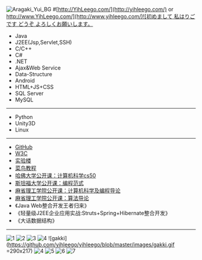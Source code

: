 
![Aragaki_Yui_BG](https://github.com/yihleego/yihleego/blob/master/images/gakki_bg.jpg)
#[http://YihLeego.com/](http://yihleego.com/)  or  [http://www.YihLeego.com/](http://www.yihleego.com/)![初めまして 私はりごです どうぞ よろしくお願いします。](https://github.com/yihleego/yihleego/blob/master/J2EE/myweb/WebRoot/images/head.jpg)

* Java
* J2EE(Jsp,Servlet,SSH)
* C/C++
* C#
* .NET
* Ajax&Web Service
* Data-Structure
* Android
* HTML+JS+CSS
* SQL Server
* MySQL

***
* Python
* Unity3D
* Linux

***
* [GitHub](https://github.com)
* [W3C](http://www.w3cschool.cn/)
* [实验楼](https://www.shiyanlou.com/)
* [菜鸟教程](http://www.runoob.com/)
* [哈佛大学公开课：计算机科学cs50](http://open.163.com/special/opencourse/cs50.html)
* [斯坦福大学公开课：编程范式](http://open.163.com/special/opencourse/paradigms.html)
* [麻省理工学院公开课：计算机科学及编程导论](http://open.163.com/special/opencourse/bianchengdaolun.html)
* [麻省理工学院公开课：算法导论](http://open.163.com/special/opencourse/algorithms.html)
* 《Java Web整合开发王者归来》
* 《轻量级J2EE企业应用实战:Struts+Spring+Hibernate整合开发》
* 《大话数据结构》

***
![1](https://github.com/yihleego/yihleego/blob/master/images/BUG/1.jpg)
![2](https://github.com/yihleego/yihleego/blob/master/images/BUG/2.jpg)
![3](https://github.com/yihleego/yihleego/blob/master/images/BUG/3.jpg)
![4](https://github.com/yihleego/yihleego/blob/master/images/BUG/4.jpg)
![gakki](https://github.com/yihleego/yihleego/blob/master/images/gakki.gif =290x217)
![4](https://github.com/yihleego/yihleego/blob/master/images/BUG/5.jpg)
![5](https://github.com/yihleego/yihleego/blob/master/images/BUG/6.jpg)
![6](https://github.com/yihleego/yihleego/blob/master/images/BUG/7.jpg)
![7](https://github.com/yihleego/yihleego/blob/master/images/BUG/8.jpg)

